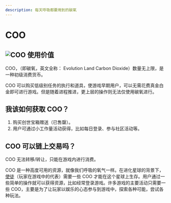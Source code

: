 ```yaml
---
description: 每天呼吸都要用到的碳氧
---
```


# COO

## ![COO](../../.gitbook/assets/cooicon.png) 使用价值

COO，（即碳氧，英文全称： Evolution Land Carbon Dioxide）数量无上限，是一种初级消费货币。

COO 可以购买低级别任务的执行和道具，使游戏早期用户，可以无需花费真金白金即可进行游戏。但是随着进程推进，更上层的操作则无法仅使用碳氧进行。

## 我该如何获取 COO？

1. 购买创世宝箱赠送（已售罄）。
2. 用户可通过小工作量活动获得，比如每日登录、参与社区活动等。

## COO 可以链上交易吗？

COO 无法转移/转让，只能在游戏内进行消费。

COO 是一种高度可用的资源，就像我们呼吸的氧气一样。在进化星球的背景下，[使徒](../game-entities/apostle/)（玩家在游戏中的代表）需要一些 COO 才能在这个星球上生存。用户通过一些简单的操作就可以获得资源，比如经常登录游戏。许多游戏的主要活动只需要一些 COO，主要是为了让玩家以娱乐的心态参与到游戏中，探索各种可能，尝试各种玩法。

